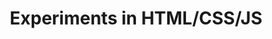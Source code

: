 ---
layout: project
images: ["experiments1.png", "experiments2.png", "experiments3.png", "experiments4.png", "experiments5.png"]
work: "UX & UI design - Development."
title: "Experiments in HTML/CSS/JS"
desc: "Experiments I did in my free time to test new technologies and apply my creativity."
website: ["http://glauberramos.github.io/canvassoundexperiment/", "http://glauberramos.github.io/carrosseljs/", "http://glauberramos.github.io/visited-countries/", "http://glauberramos.github.io/weather/", "http://glauberramos.github.io/store/"]
cover: "experiments.png"
category: project
class: "second"
link: "experiments.html"
---